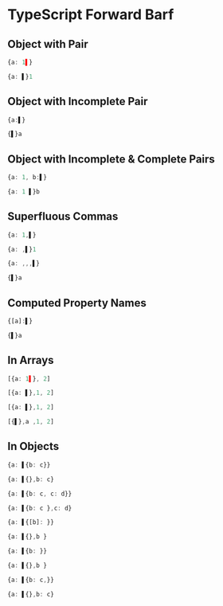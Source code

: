 # TypeScript Forward Barf
## Object with Pair
```typescript
{a: 1▌}
```
```typescript
{a: ▌}1
```

## Object with Incomplete Pair
```typescript
{a:▌}
```
```typescript
{▌}a
```

## Object with Incomplete & Complete Pairs
```typescript
{a: 1, b:▌}
```
```typescript
{a: 1 ▌}b
```

## Superfluous Commas
```typescript
{a: 1,▌}
```
```typescript
{a: ,▌}1
```

```typescript
{a: ,,,▌}
```
```typescript
{▌}a 
```

## Computed Property Names
```typescript
{[a]:▌}
```
```typescript
{▌}a
```

## In Arrays
```typescript
[{a: 1▌}, 2]
```
```typescript
[{a: ▌},1, 2]
```

```typescript
[{a: ▌},1, 2]
```
```typescript
[{▌},a ,1, 2]
```

## In Objects
```typescript
{a: ▌{b: c}}
```
```typescript
{a: ▌{},b: c}
```

```typescript
{a: ▌{b: c, c: d}}
```
```typescript
{a: ▌{b: c },c: d}
```

```typescript
{a: ▌{[b]: }}
```
```typescript
{a: ▌{},b }
```

```typescript
{a: ▌{b: }}
```
```typescript
{a: ▌{},b }
```

```typescript
{a: ▌{b: c,}}
```
```typescript
{a: ▌{},b: c}
```
